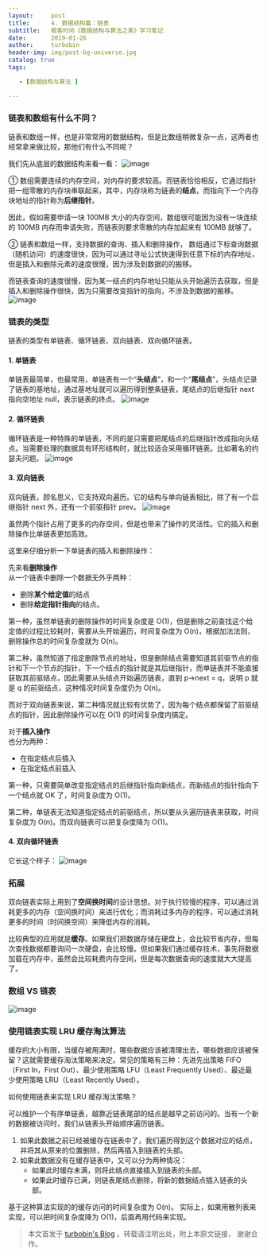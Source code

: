 ```yaml
---
layout:     post
title:      4. 数据结构篇：链表
subtitle:   极客时间《数据结构与算法之美》学习笔记
date:       2019-01-26
author:     turbobin
header-img: img/post-bg-universe.jpg
catalog: true
tags:

   - [数据结构与算法 ]

---
```


### 链表和数组有什么不同？
链表和数组一样，也是非常常用的数据结构，但是比数组稍微复杂一点，这两者也经常拿来做比较，那他们有什么不同呢？

我们先从底层的数据结构来看一看：
![image](https://static001.geekbang.org/resource/image/d5/cd/d5d5bee4be28326ba3c28373808a62cd.jpg)

① 数组需要连续的内存空间，对内存的要求较高。而链表恰恰相反，它通过指针把一组零散的内存块串联起来，其中，内存块称为链表的**结点**，而指向下一个内存块地址的指针称为**后继指针**。

因此，假如需要申请一块 100MB 大小的内存空间，数组很可能因为没有一块连续的 100MB 内存而申请失败，而链表则要求零散的内存加起来有 100MB 就够了。

② 链表和数组一样，支持数据的查询、插入和删除操作， 数组通过下标查询数据（随机访问）的速度很快，因为可以通过寻址公式快速得到任意下标的内存地址，但是插入和删除元素的速度很慢，因为涉及到数据的的搬移。

而链表查询的速度很慢，因为某一结点的内存地址只能从头开始遍历去获取，但是插入和删除操作很快，因为只需要改变指针的指向，不涉及到数据的搬移。
![image](https://static001.geekbang.org/resource/image/45/17/452e943788bdeea462d364389bd08a17.jpg)

### 链表的类型
链表的类型有单链表、循环链表、双向链表、双向循环链表。

#### 1. 单链表
单链表最简单，也最常用，单链表有一个“**头结点**”，和一个“**尾结点**”，头结点记录了链表的基地址，通过基地址就可以遍历得到整条链表，尾结点的后继指针 next 指向空地址 null，表示链表的终点。
![image](https://static001.geekbang.org/resource/image/b9/eb/b93e7ade9bb927baad1348d9a806ddeb.jpg)

#### 2. 循环链表
循环链表是一种特殊的单链表，不同的是只需要把尾结点的后继指针改成指向头结点。当需要处理的数据具有环形结构时，就比较适合采用循环链表。比如著名的约瑟夫问题。
![image](https://static001.geekbang.org/resource/image/86/55/86cb7dc331ea958b0a108b911f38d155.jpg)

#### 3. 双向链表
双向链表，顾名思义，它支持双向遍历。它的结构与单向链表相比，除了有一个后继指针 next 外，还有一个前驱指针 prev。
![image](https://static001.geekbang.org/resource/image/cb/0b/cbc8ab20276e2f9312030c313a9ef70b.jpg)

虽然两个指针占用了更多的内存空间，但是也带来了操作的灵活性。它的插入和删除操作比单链表更加高效。

这里来仔细分析一下单链表的插入和删除操作：  

先来看**删除操作**  
从一个链表中删除一个数据无外乎两种：
* 删除**某个给定值**的结点
* 删除**给定指针指向**的结点。

第一种，虽然单链表的删除操作的时间复杂度是 O(1)，但是删除之前查找这个给定值的过程比较耗时，需要从头开始遍历，时间复杂度为 O(n)，根据加法法则，删除操作总的时间复杂度就为 O(n)。

第二种，虽然知道了指定删除节点的地址，但是删除结点需要知道其前驱节点的指针和下一个节点的指针，下一个结点的指针就是其后继指针，而单链表并不能直接获取其前驱结点，因此需要从头结点开始遍历链表，直到 p->next = q，说明 p 就是 q 的前驱结点，这种情况时间复杂度仍为 O(n)。

而对于双向链表来说，第二种情况就比较有优势了，因为每个结点都保留了前驱结点的指针，因此删除操作可以在 O(1) 的时间复杂度内搞定。

对于**插入操作**  
也分为两种：
* 在指定结点后插入
* 在指定结点前插入

第一种，只需要简单改变指定结点的后继指针指向新结点，而新结点的指针指向下一个结点就 OK 了，时间复杂度为 O(1)。

第二种，单链表无法知道指定结点的前驱结点，所以要从头遍历链表来获取，时间复杂度为 O(n)。而双向链表可以把复杂度降为 O(1)。

#### 4. 双向循环链表
它长这个样子：
![image](https://static001.geekbang.org/resource/image/d1/91/d1665043b283ecdf79b157cfc9e5ed91.jpg)

### 拓展

双向链表实际上用到了**空间换时间**的设计思想。对于执行较慢的程序，可以通过消耗更多的内存（空间换时间）来进行优化；而消耗过多内存的程序，可以通过消耗更多的时间（时间换空间）来降低内存的消耗。

比较典型的应用就是**缓存**。如果我们把数据存储在硬盘上，会比较节省内存，但每次查找数据都要询问一次硬盘，会比较慢。但如果我们通过缓存技术，事先将数据加载在内存中，虽然会比较耗费内存空间，但是每次数据查询的速度就大大提高了。

### 数组 VS 链表
![image](https://static001.geekbang.org/resource/image/4f/68/4f63e92598ec2551069a0eef69db7168.jpg)


### 使用链表实现 LRU 缓存淘汰算法
缓存的大小有限，当缓存被用满时，哪些数据应该被清理出去，哪些数据应该被保留？这就需要缓存淘汰策略来决定。常见的策略有三种：先进先出策略 FIFO（First In，First Out）、最少使用策略 LFU（Least Frequently Used）、最近最少使用策略 LRU（Least Recently Used）。

如何使用链表来实现 LRU 缓存淘汰策略？

可以维护一个有序单链表，越靠近链表尾部的结点是越早之前访问的。当有一个新的数据被访问时，我们从链表头开始顺序遍历链表。

1. 如果此数据之前已经被缓存在链表中了，我们遍历得到这个数据对应的结点，并将其从原来的位置删除，然后再插入到链表的头部。
2. 如果此数据没有在缓存链表中，又可以分为两种情况：
    * 如果此时缓存未满，则将此结点直接插入到链表的头部。
    * 如果此时缓存已满，则链表尾结点删除，将新的数据结点插入链表的头部。

基于这种算法实现的的缓存访问的时间复杂度为 O(n)。
实际上，如果用散列表来实现，可以把时间复杂度降为 O(1)，后面再用代码来实现。



> 本文首发于 [turbobin's Blog](https://turbobin.github.io/) 。转载请注明出处，附上本原文链接， 谢谢合作。